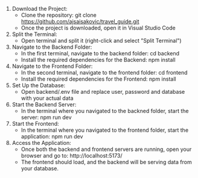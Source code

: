 1. Download the Project:
    - Clone the repository: 
	git clone https://github.com/ajsaisakovic/travel_guide.git
    - Once the project is downloaded, open it in Visual Studio Code
2. Split the Terminal:
    - Open terminal and split it (right-click and select "Split Terminal")
3. Navigate to the Backend Folder:
    - In the first terminal, navigate to the backend folder:
	cd backend
    - Install the required dependencies for the Backend:
	npm install
4. Navigate to the Frontend Folder:
    - In the second terminal, navigate to the frontend folder:
	cd frontend
    - Install the required dependencies for the Frontend:
	npm install
5. Set Up the Database:
    - Open backend/.env file and replace user, password and database with your actual data
6. Start the Backend Server:
    - In the terminal where you navigated to the backned folder, start the server:
	npm run dev
7. Start the Frontend:
    - In the terminal where you navigated to the frontend folder, start the application:
	npm run dev
8. Access the Application:
    - Once both the backend and frontend servers are running, open your browser and go to:
	  http://localhost:5173/
    - The frontend should load, and the backend will be serving data from your database. 
